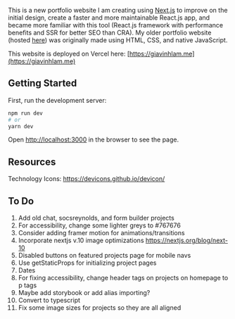 This is a new portfolio website I am creating using [Next.js](https://nextjs.org/) to improve on the initial design, create a faster and more maintainable React.js app, and became more familiar with this tool (React.js framework with performance benefits and SSR for better SEO than CRA). My older portfolio website (hosted [here](https://eloquent-bhaskara-4b11e4.netlify.app/)) was originally made using HTML, CSS, and native JavaScript.

This website is deployed on Vercel here: [https://giavinhlam.me](https://giavinhlam.me)

## Getting Started

First, run the development server:

```bash
npm run dev
# or
yarn dev
```

Open [http://localhost:3000](http://localhost:3000) in the browser to see the page.

## Resources

Technology Icons: https://devicons.github.io/devicon/

## To Do

1. Add old chat, socsreynolds, and form builder projects
2. For accessibility, change some lighter greys to #767676
3. Consider adding framer motion for animations/transitions
4. Incorporate nextjs v.10 image optimizations
   https://nextjs.org/blog/next-10
5. Disabled buttons on featured projects page for mobile navs
6. Use getStaticProps for initializing project pages
7. Dates
8. For fixing accessibility, change header tags on projects on homepage to p tags
9. Maybe add storybook or add alias importing?
10. Convert to typescript
11. Fix some image sizes for projects so they are all aligned
